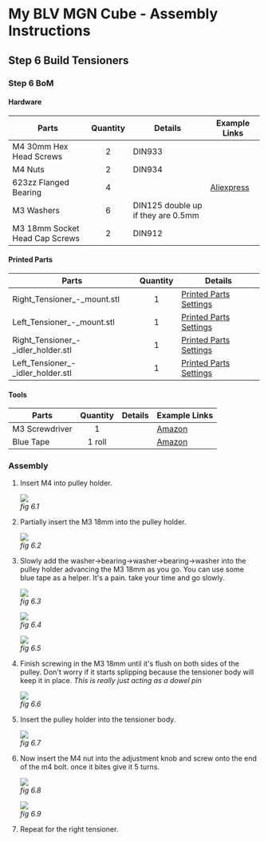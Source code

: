 # My BLV MGN Cube - Assembly Instructions

## Step 6 Build Tensioners

### Step 6 BoM

#### Hardware
| Parts     | Quantity | Details | Example Links |
|-----------|:--------:|---------|---------------|
| M4 30mm Hex Head Screws | 2 | DIN933 | |
| M4 Nuts | 2 | DIN934 | |
| 623zz Flanged Bearing | 4 | | [Aliexpress](https://s.click.aliexpress.com/e/_AdhoaW) |
| M3 Washers | 6 | DIN125 double up if they are 0.5mm | |
| M3 18mm Socket Head Cap Screws | 2 | DIN912 | |

#### Printed Parts
| Parts     | Quantity | Details |
|-----------|:--------:|---------|
| Right_Tensioner_-_mount.stl | 1 | [Printed Parts Settings](../partsSettings) |
| Left_Tensioner_-_mount.stl | 1 | [Printed Parts Settings](../partsSettings) |
| Right_Tensioner_-_idler_holder.stl | 1 | [Printed Parts Settings](../partsSettings) |
| Left_Tensioner_-_idler_holder.stl | 1 | [Printed Parts Settings](../partsSettings) |

#### Tools
| Parts     | Quantity | Details | Example Links |
|-----------|:--------:|---------|---------------|
| M3 Screwdriver | 1 | | [Amazon](https://amzn.to/3qNmEgs) |
| Blue Tape | 1 roll | | [Amazon](https://amzn.to/3ujyctH) |

### Assembly

1. Insert M4 into pulley holder.

    ![](img/06-M4InPulley.jpeg)\
    *fig 6.1*

2. Partially insert the M3 18mm into the pulley holder.

    ![](img/06-M3IntoPulley.jpeg)\
    *fig 6.2*

3. Slowly add the washer->bearing->washer->bearing->washer into the pulley holder advancing the M3 18mm as you go. You can use some blue tape as a helper. It's a pain. take your time and go slowly.

    ![](img/all-BearingStack.jpeg)\
    *fig 6.3*

    ![](img/06-PulleyWBearing.jpeg)\
    *fig 6.4*

    ![](img/06-TapeWasher.jpeg)\
    *fig 6.5*

4. Finish screwing in the M3 18mm until it's flush on both sides of the pulley. Don't worry if it starts splipping because the tensioner body will keep it in place. *This is really just acting as a dowel pin*

    ![](img/06-PulleyHolder.jpeg)\
    *fig 6.6*

5. Insert the pulley holder into the tensioner body.

    ![](img/06-PulleyInTensioner.jpeg)\
    *fig 6.7*

6. Now insert the M4 nut into the adjustment knob and screw onto the end of the m4 bolt. once it bites give it 5 turns.

    ![](img/06-NutInKnob.jpeg)\
    *fig 6.8*

    ![](img/06-TensionerDone.jpeg)\
    *fig 6.9*

7. Repeat for the right tensioner.